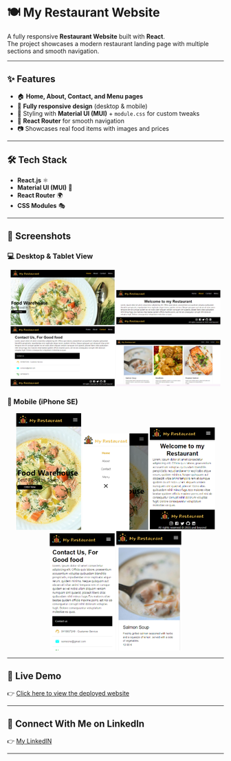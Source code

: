 # 🍽️ My Restaurant Website

A fully responsive **Restaurant Website** built with **React**.  
The project showcases a modern restaurant landing page with multiple sections and smooth navigation.

---

## ✨ Features

- 🏠 **Home, About, Contact, and Menu pages**  
- 📱 **Fully responsive design** (desktop & mobile)  
- 🎨 Styling with **Material UI (MUI)** + `module.css` for custom tweaks  
- 🔀 **React Router** for smooth navigation  
- 📷 Showcases real food items with images and prices  

---

## 🛠️ Tech Stack

- **React.js** ⚛️  
- **Material UI (MUI)** 🎨  
- **React Router** 🌍  
- **CSS Modules** 🎭  

---

## 📸 Screenshots

### 💻 Desktop & Tablet View
<p align="center">
  <img src="./public/App_images/Home_Page.png" width="48%%" />
  <img src="./public/App_images/About_Page.png" width="48%" />
  <img src="./public/App_images/Contact_Page.png" width="48%" />
  <img src="./public/App_images/Menu_Page.png" width="48%" />
</p>

### 📱 Mobile (iPhone SE)
<p align="center">
  <img src="./public/App_images/Mobile_Home_Page.png" width="30%" />
  <img src="./public/App_images/Mobule_Menu.png" width="30%" />
  <img src="./public/App_images/Mobile_About_us.png" width="30%" />
  <img src="./public/App_images/Mobile_Contact.png" width="30%" />
  <img src="./public/App_images/Mobile_Menu.png" width="30%" />
</p>


---

## 🚀 Live Demo

👉 [Click here to view the deployed website](https://react-restaurant-ui-blue.vercel.app/)

---
## 🔗 Connect With Me on LinkedIn

👉 [My LinkedIN](https://www.linkedin.com/in/basudev-pokharel/)

---
